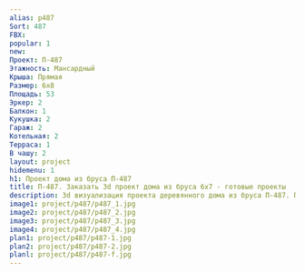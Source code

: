 ```yaml
---
alias: p487
Sort: 487
FBX: 
popular: 1
new: 
Проект: П-487
Этажность: Мансардный
Крыша: Прямая
Размер: 6х8
Площадь: 53
Эркер: 2
Балкон: 1
Кукушка: 2
Гараж: 2
Котельная: 2
Терраса: 1
В чашу: 2
layout: project
hidemenu: 1
h1: Проект дома из бруса П-487
title: П-487. Заказать 3d проект дома из бруса 6х7 - готовые проекты
description: 3d визуализация проекта деревянного дома из бруса П-487. Площадь 53 м2, размер 6х7. Вы можете внести любые изменения в проект.
image1: project/p487/p487_1.jpg
image2: project/p487/p487_2.jpg
image3: project/p487/p487_3.jpg
image4: project/p487/p487_4.jpg
plan1: project/p487/p487-1.jpg
plan2: project/p487/p487-2.jpg
planl: project/p487/p487-f.jpg
---
```

